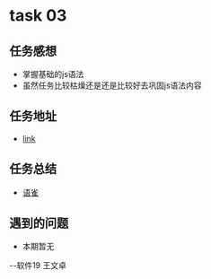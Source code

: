 # task 03

## 任务感想

* 掌握基础的js语法
* 虽然任务比较枯燥还是还是比较好去巩固js语法内容

## 任务地址

* [link](https://codepen.io/edmondyexin/pen/oNzegBQ)

## 任务总结

* [语雀](https://www.yuque.com/docs/share/035e3ac5-f6b1-406e-b903-01a56385eb4c?#R5dpI)

## 遇到的问题

* 本期暂无

--软件19 王文卓